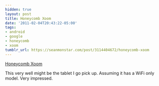 ```yaml
---
hidden: true
layout: post
title: Honeycomb Xoom
date: '2011-02-04T20:43:22-05:00'
tags:
- android
- google
- honeycomb
- xoom
tumblr_url: https://seanmonstar.com/post/3114404672/honeycomb-xoom
---
```

[Honeycomb Xoom](http://techcrunch.com/2011/02/02/android-honeycomb-ipad/)  

This very well might be the tablet I go pick up. Assuming it has a WiFi only model. Very impressed.


